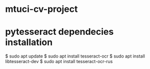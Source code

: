 # mtuci-cv-project

# pytesseract dependecies installation
$ sudo apt update
$ sudo apt install tesseract-ocr
$ sudo apt install libtesseract-dev
$ sudo apt install tesseract-ocr-rus